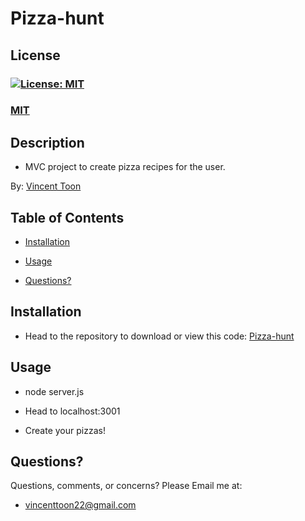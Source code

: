 # Pizza-hunt

## License
### [![License: MIT](https://img.shields.io/badge/License-MIT-yellow.svg)](https://opensource.org/licenses/MIT)
### [MIT](https://opensource.org/licenses/MIT)

## Description

* MVC project to create pizza recipes for the user.

By: [Vincent Toon](https://github.com/Vincenttoon)

## Table of Contents

* [Installation](#installation)

* [Usage](#usage)

* [Questions?](#questions)

## Installation

* Head to the repository to download or view this code: [Pizza-hunt](https://github.com/Vincenttoon/pizza-hunt)

## Usage

* node server.js

* Head to localhost:3001 

* Create your pizzas!

## Questions?

Questions, comments, or concerns? Please Email me at:
* vincenttoon22@gmail.com
